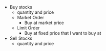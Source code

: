 - Buy stocks
  - quantity and price
  - Market Order
    - Buy at market price
  - Limit Order
    - Buy at fixed price that I want to buy at
- Sell Stocks
  - quantity and price